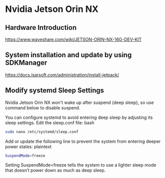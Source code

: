 # Nvidia Jetson Orin NX

## Hardware Introduction
https://www.waveshare.com/wiki/JETSON-ORIN-NX-16G-DEV-KIT

## System installation and update by using SDKManager
https://docs.isarsoft.com/administration/install-jetpack/

## Modify systemd Sleep Settings
Nvidia Jetson Orin NX won't wake up after suspend (deep sleep), so use command below to disable suspend.

You can configure systemd to avoid entering deep sleep by adjusting its sleep settings. Edit the sleep.conf file:
bash
```sh
sudo nano /etc/systemd/sleep.conf
```
Add or update the following line to prevent the system from entering deeper power states:
plaintext
```sh
SuspendMode=freeze
```
Setting SuspendMode=freeze tells the system to use a lighter sleep mode that doesn’t power down as much as deep sleep.
